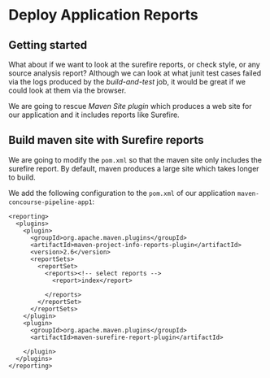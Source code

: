 # Deploy Application Reports

## Getting started

What about if we want to look at the surefire reports, or check style, or any source analysis report? Although we can look at what junit test cases failed via the logs produced by the *build-and-test* job, it would be great if we could look at them via the browser.

We are going to rescue *Maven Site plugin* which produces a web site for our application and it includes reports like Surefire.

## Build maven site with Surefire reports

We are going to modify the `pom.xml` so that the maven site only includes the surefire report. By default, maven produces a large site which takes longer to build.

We add the following configuration to the `pom.xml` of our application `maven-concourse-pipeline-app1`:

```
<reporting>
  <plugins>
    <plugin>
      <groupId>org.apache.maven.plugins</groupId>
      <artifactId>maven-project-info-reports-plugin</artifactId>
      <version>2.6</version>
      <reportSets>
        <reportSet>
          <reports><!-- select reports -->
            <report>index</report>

          </reports>
        </reportSet>
      </reportSets>
    </plugin>
    <plugin>
      <groupId>org.apache.maven.plugins</groupId>
      <artifactId>maven-surefire-report-plugin</artifactId>

    </plugin>
  </plugins>
</reporting>
```

 

